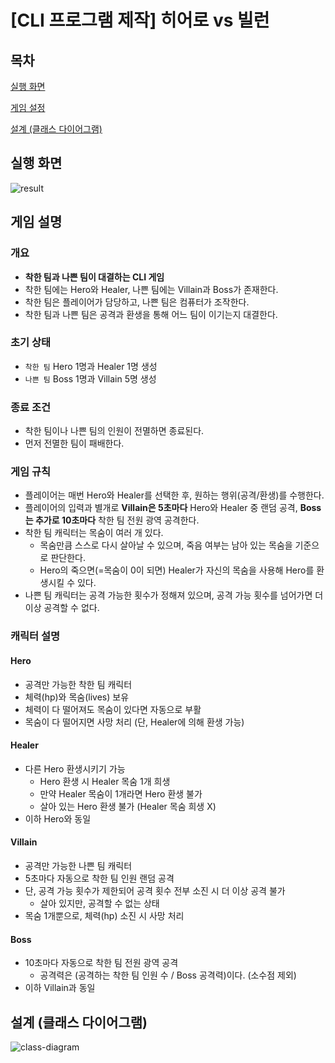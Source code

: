 # [CLI 프로그램 제작] 히어로 vs 빌런

## 목차

[실행 화면](#실행-화면)

[게임 설정](#게임-설명)

[설계 (클래스 다이어그램)](#설계-클래스-다이어그램)

## 실행 화면
![result](https://github.com/user-attachments/assets/c6a30ce0-8060-424f-b3cd-503b000a1063)


## 게임 설명

### 개요
- **착한 팀과 나쁜 팀이 대결하는 CLI 게임**
- 착한 팀에는 Hero와 Healer, 나쁜 팀에는 Villain과 Boss가 존재한다.
- 착한 팀은 플레이어가 담당하고, 나쁜 팀은 컴퓨터가 조작한다.
- 착한 팀과 나쁜 팀은 공격과 환생을 통해 어느 팀이 이기는지 대결한다.

### 초기 상태
- `착한 팀` Hero 1명과 Healer 1명 생성
- `나쁜 팀` Boss 1명과 Villain 5명 생성

### 종료 조건
- 착한 팀이나 나쁜 팀의 인원이 전멸하면 종료된다.
- 먼저 전멸한 팀이 패배한다.

### 게임 규칙
- 플레이어는 매번 Hero와 Healer를 선택한 후, 원하는 행위(공격/환생)를 수행한다.
- 플레이어의 입력과 별개로 **Villain은 5초마다** Hero와 Healer 중 랜덤 공격, **Boss는 추가로 10초마다** 착한 팀 전원 광역 공격한다.
- 착한 팀 캐릭터는 목숨이 여러 개 있다.
  - 목숨만큼 스스로 다시 살아날 수 있으며, 죽음 여부는 남아 있는 목숨을 기준으로 판단한다.
  - Hero의 죽으면(=목숨이 0이 되면) Healer가 자신의 목숨을 사용해 Hero를 환생시킬 수 있다.
- 나쁜 팀 캐릭터는 공격 가능한 횟수가 정해져 있으며, 공격 가능 횟수를 넘어가면 더 이상 공격할 수 없다.

### 캐릭터 설명

#### Hero
- 공격만 가능한 착한 팀 캐릭터
- 체력(hp)와 목숨(lives) 보유
- 체력이 다 떨어져도 목숨이 있다면 자동으로 부활
- 목숨이 다 떨어지면 사망 처리 (단, Healer에 의해 환생 가능)

#### Healer
- 다른 Hero 환생시키기 가능
  - Hero 환생 시 Healer 목숨 1개 희생
  - 만약 Healer 목숨이 1개라면 Hero 환생 불가
  - 살아 있는 Hero 환생 불가 (Healer 목숨 희생 X)
- 이하 Hero와 동일

#### Villain
- 공격만 가능한 나쁜 팀 캐릭터
- 5초마다 자동으로 착한 팀 인원 랜덤 공격
- 단, 공격 가능 횟수가 제한되어 공격 횟수 전부 소진 시 더 이상 공격 불가
  - 살아 있지만, 공격할 수 없는 상태
- 목숨 1개뿐으로, 체력(hp) 소진 시 사망 처리

#### Boss
- 10초마다 자동으로 착한 팀 전원 광역 공격
  - 공격력은 (공격하는 착한 팀 인원 수 / Boss 공격력)이다. (소수점 제외)
- 이하 Villain과 동일


## 설계 (클래스 다이어그램)
![class-diagram](https://github.com/user-attachments/assets/adbb8aa7-a185-4893-97fd-cb87dae9e34b)
